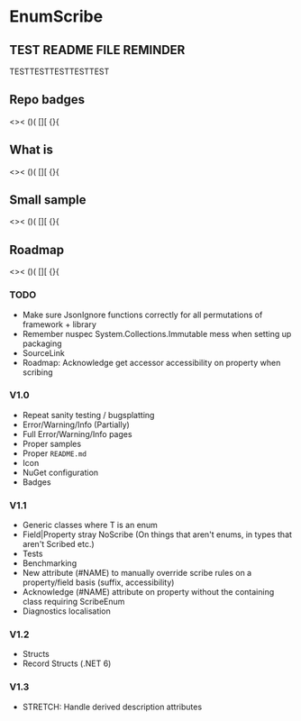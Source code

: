 # EnumScribe

## TEST README FILE REMINDER

TESTTESTTESTTESTTEST

## Repo badges

<>< ()( [][ {}{

## What is

<>< ()( [][ {}{

## Small sample

<>< ()( [][ {}{

## Roadmap

<>< ()( [][ {}{

### TODO

* Make sure JsonIgnore functions correctly for all permutations of framework + library
* Remember nuspec System.Collections.Immutable mess when setting up packaging
* SourceLink
* Roadmap: Acknowledge get accessor accessibility on property when scribing

### V1.0

* Repeat sanity testing / bugsplatting
* Error/Warning/Info (Partially)
* Full Error/Warning/Info pages
* Proper samples
* Proper `README.md`
* Icon
* NuGet configuration
* Badges

### V1.1

* Generic classes where T is an enum
* Field|Property stray NoScribe (On things that aren't enums, in types that aren't Scribed etc.)
* Tests
* Benchmarking
* New attribute (#NAME) to manually override scribe rules on a property/field basis (suffix, accessibility)
* Acknowledge (#NAME) attribute on property without the containing class requiring ScribeEnum
* Diagnostics localisation

### V1.2

* Structs
* Record Structs (.NET 6)

### V1.3

* STRETCH: Handle derived description attributes
